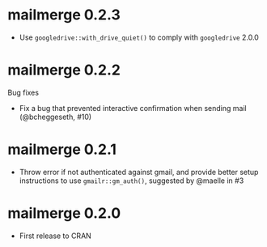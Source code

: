# mailmerge 0.2.3
 
* Use `googledrive::with_drive_quiet()` to comply with `googledrive` 2.0.0
 
# mailmerge 0.2.2

Bug fixes

* Fix a bug that prevented interactive confirmation when sending mail 
(@bcheggeseth, #10)

# mailmerge 0.2.1

* Throw error if not authenticated against gmail, and provide better setup
instructions to use `gmailr::gm_auth()`, suggested by @maelle in #3

# mailmerge 0.2.0

* First release to CRAN
